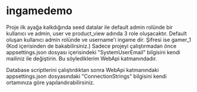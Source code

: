 # ingamedemo

Proje ilk ayağa kalkdığında seed datalar ile default admin rolünde bir kullanıcı ve admin, user ve product_view adında 3 role oluşacaktır.
Default oluşan kullanıcı admin rolünde ve username'i ingame dir. Şifresi ise gamer_1 (Kod içerisinden de bakabilirsiniz.)
Sadece projeyi çalıştırmadan önce appsettings.json dosyası içerisindeki "SystemUserEmail" bilgisini kendi mailiniz ile değiştirin.
Bu söylediklerim WebApi katmanındadır.

Database scriptlerini çalıştırdıktan sonra WebApi katmanındaki appsettings.json dosyasındaki "ConnectionStrings" bilgisini kendi ortamınıza göre yapılandırabilirsiniz.
